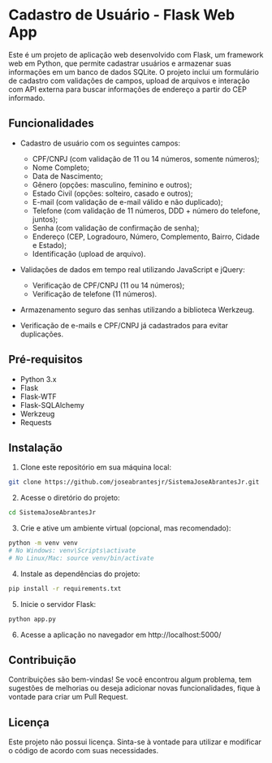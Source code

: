 # Cadastro de Usuário - Flask Web App

Este é um projeto de aplicação web desenvolvido com Flask, um framework web em Python, que permite cadastrar usuários e armazenar suas informações em um banco de dados SQLite. O projeto inclui um formulário de cadastro com validações de campos, upload de arquivos e interação com API externa para buscar informações de endereço a partir do CEP informado.

## Funcionalidades

- Cadastro de usuário com os seguintes campos:
  - CPF/CNPJ (com validação de 11 ou 14 números, somente números);
  - Nome Completo;
  - Data de Nascimento;
  - Gênero (opções: masculino, feminino e outros);
  - Estado Civil (opções: solteiro, casado e outros);
  - E-mail (com validação de e-mail válido e não duplicado);
  - Telefone (com validação de 11 números, DDD + número do telefone, juntos);
  - Senha (com validação de confirmação de senha);
  - Endereço (CEP, Logradouro, Número, Complemento, Bairro, Cidade e Estado);
  - Identificação (upload de arquivo).

- Validações de dados em tempo real utilizando JavaScript e jQuery:
  - Verificação de CPF/CNPJ (11 ou 14 números);
  - Verificação de telefone (11 números).

- Armazenamento seguro das senhas utilizando a biblioteca Werkzeug.

- Verificação de e-mails e CPF/CNPJ já cadastrados para evitar duplicações.

## Pré-requisitos

- Python 3.x
- Flask
- Flask-WTF
- Flask-SQLAlchemy
- Werkzeug
- Requests

## Instalação

1. Clone este repositório em sua máquina local:

```bash
git clone https://github.com/joseabrantesjr/SistemaJoseAbrantesJr.git
```

2. Acesse o diretório do projeto:
```bash
cd SistemaJoseAbrantesJr
```

3. Crie e ative um ambiente virtual (opcional, mas recomendado):
```bash
python -m venv venv
# No Windows: venv\Scripts\activate
# No Linux/Mac: source venv/bin/activate
```
4. Instale as dependências do projeto:
```bash
pip install -r requirements.txt
```

5.  Inicie o servidor Flask:
```bash
python app.py
```
6. Acesse a aplicação no navegador em http://localhost:5000/

## Contribuição

Contribuições são bem-vindas! Se você encontrou algum problema, tem sugestões de melhorias ou deseja adicionar novas funcionalidades, fique à vontade para criar um Pull Request.

## Licença

Este projeto não possui licença. Sinta-se à vontade para utilizar e modificar o código de acordo com suas necessidades.